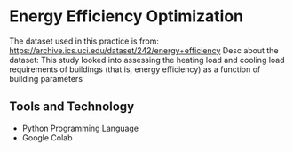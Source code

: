 # Energy Efficiency Optimization

The dataset used in this practice is from: https://archive.ics.uci.edu/dataset/242/energy+efficiency
Desc about the dataset: 
This study looked into assessing the heating load and cooling load requirements of buildings (that is, energy efficiency) as a function of building parameters

## Tools and Technology
- Python Programming Language
- Google Colab

